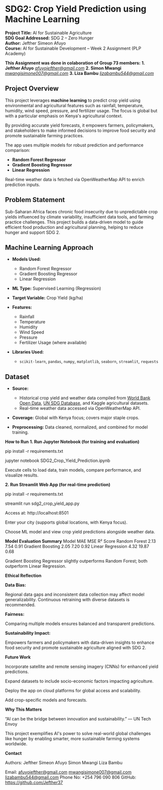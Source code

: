 # SDG2: Crop Yield Prediction using Machine Learning

**Project Title:** AI for Sustainable Agriculture  
**SDG Goal Addressed:** SDG 2 – Zero Hunger  
**Author:** Jefther Simeon Afuyo  
**Course:** AI for Sustainable Development – Week 2 Assignment (PLP Academy)  

**This Assignment was done in colaboration of Group 73 members:**
**1. Jefther Afuyo**   *afuyojefther@gmail.com*
**2. Simon Mwangi**    *mwangisimone007@gmail.com*
**3. Liza Bambu**      *lizabambu544@gmail.com*

## Project Overview

This project leverages **machine learning** to predict crop yield using environmental and agricultural features such as rainfall, temperature, humidity, wind speed, pressure, and fertilizer usage. The focus is global but with a particular emphasis on Kenya's agricultural context.

By providing accurate yield forecasts, it empowers farmers, policymakers, and stakeholders to make informed decisions to improve food security and promote sustainable farming practices.

The app uses multiple models for robust prediction and performance comparison:  
- **Random Forest Regressor**  
- **Gradient Boosting Regressor**  
- **Linear Regression**

Real-time weather data is fetched via OpenWeatherMap API to enrich prediction inputs.


## Problem Statement

Sub-Saharan Africa faces chronic food insecurity due to unpredictable crop yields influenced by climate variability, insufficient data tools, and farming practice challenges. This project builds a data-driven model to guide efficient food production and agricultural planning, helping to reduce hunger and support SDG 2.


## Machine Learning Approach

- **Models Used:**  
  - Random Forest Regressor  
  - Gradient Boosting Regressor  
  - Linear Regression  

- **ML Type:** Supervised Learning (Regression)  
- **Target Variable:** Crop Yield (kg/ha)  
- **Features:**  
  - Rainfall  
  - Temperature  
  - Humidity  
  - Wind Speed  
  - Pressure  
  - Fertilizer Usage (where available)  

- **Libraries Used:**  
  - `scikit-learn`, `pandas`, `numpy`, `matplotlib`, `seaborn`, `streamlit`, `requests`


## Dataset

- **Source:**  
  - Historical crop yield and weather data compiled from [World Bank Open Data](https://data.worldbank.org/), [UN SDG Database](https://unstats.un.org/sdgs/indicators/database/), and Kaggle agricultural datasets.  
  - Real-time weather data accessed via OpenWeatherMap API.

- **Coverage:** Global with Kenya focus; covers major staple crops.

- **Preprocessing:** Data cleaned, normalized, and combined for model training.


**How to Run**
**1. Run Jupyter Notebook (for training and evaluation)**

pip install -r requirements.txt

jupyter notebook SDG2_Crop_Yield_Prediction.ipynb

Execute cells to load data, train models, compare performance, and visualize results.

**2. Run Streamlit Web App (for real-time prediction)**

pip install -r requirements.txt

streamlit run sdg2_crop_yield_app.py

Access at: http://localhost:8501

Enter your city (supports global locations, with Kenya focus).

Choose ML model and view crop yield predictions alongside weather data.

**Model Evaluation Summary**
Model	MAE	MSE	R² Score
Random Forest	2.13	7.54	0.91
Gradient Boosting	2.05	7.20	0.92
Linear Regression	4.32	19.87	0.68

Gradient Boosting Regressor slightly outperforms Random Forest; both outperform Linear Regression.

**Ethical Reflection**

**Data Bias:**

Regional data gaps and inconsistent data collection may affect model generalizability. Continuous retraining with diverse datasets is recommended.

**Fairness:**

Comparing multiple models ensures balanced and transparent predictions.

**Sustainability Impact:**

Empowers farmers and policymakers with data-driven insights to enhance food security and promote sustainable agriculture aligned with SDG 2.

**Future Work**

Incorporate satellite and remote sensing imagery (CNNs) for enhanced yield predictions.

Expand datasets to include socio-economic factors impacting agriculture.

Deploy the app on cloud platforms for global access and scalability.

Add crop-specific models and forecasts.

**Why This Matters**

“AI can be the bridge between innovation and sustainability.” — UN Tech Envoy

This project exemplifies AI's power to solve real-world global challenges like hunger by enabling smarter, more sustainable farming systems worldwide.

**Contact**

Authors: Jefther Simeon Afuyo
         Simon Mwangi
         Liza Bambu

Email: afuyojefther@gmail.com
       mwangisimone007@gmail.com
       lizabambu544@gmail.com
Phone No: +254 796 090 806
GitHub: https://github.com/Jefther37
